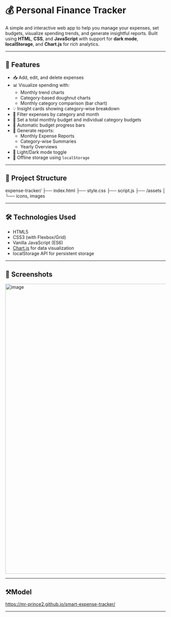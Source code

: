 # 💰 Personal Finance Tracker

A simple and interactive web app to help you manage your expenses, set budgets, visualize spending trends, and generate insightful reports. Built using **HTML**, **CSS**, and **JavaScript** with support for **dark mode**, **localStorage**, and **Chart.js** for rich analytics.

---

## 🚀 Features

- 📥 Add, edit, and delete expenses
- 📊 Visualize spending with:
  - Monthly trend charts
  - Category-based doughnut charts
  - Monthly category comparison (bar chart)
- 💡 Insight cards showing category-wise breakdown
- 📆 Filter expenses by category and month
- 🎯 Set a total monthly budget and individual category budgets
- 🧮 Automatic budget progress bars
- 📑 Generate reports:
  - Monthly Expense Reports
  - Category-wise Summaries
  - Yearly Overviews
- 🌙 Light/Dark mode toggle
- 💾 Offline storage using `localStorage`

---

## 📂 Project Structure

expense-tracker/
├── index.html
├── style.css
├── script.js
├── /assets
│ └── icons, images


---

## 🛠️ Technologies Used

- HTML5
- CSS3 (with Flexbox/Grid)
- Vanilla JavaScript (ES6)
- [Chart.js](https://www.chartjs.org/) for data visualization
- localStorage API for persistent storage

---

## 📸 Screenshots

<img width="1835" height="913" alt="image" src="https://github.com/user-attachments/assets/1adb2ffd-7fce-4e43-9c27-26cd24eabaf3" />


---

## ⚒️Model

https://mr-prince2.github.io/smart-expense-tracker/

---
